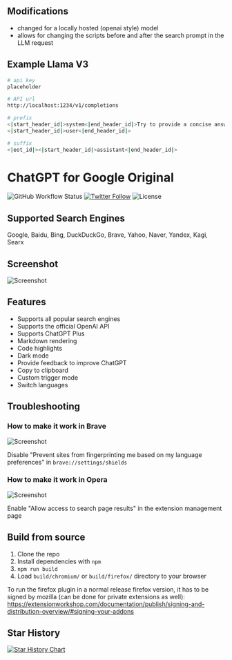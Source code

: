 
## Modifications
- changed for a locally hosted (openai style) model
- allows for changing the scripts before and after the search prompt in the LLM request

## Example Llama V3
``` sh
# api key
placeholder

# API url
http://localhost:1234/v1/completions

# prefix
<|start_header_id|>system<|end_header_id|>Try to provide a concise answer to the users search query<|eot_id|>
<|start_header_id|>user<|end_header_id|>

# suffix
<|eot_id|><|start_header_id|>assistant<|end_header_id|>
```


# ChatGPT for Google Original

![GitHub Workflow Status](https://img.shields.io/github/actions/workflow/status/wong2/chatgpt-google-extension/pre-release-build.yml)
[![Twitter Follow](https://img.shields.io/twitter/follow/chatgpt4google?style=social)](https://twitter.com/chatgpt4google)
![License](https://img.shields.io/github/license/wong2/chatgpt-google-extension)

## Supported Search Engines

Google, Baidu, Bing, DuckDuckGo, Brave, Yahoo, Naver, Yandex, Kagi, Searx

## Screenshot

![Screenshot](screenshots/extension.png?raw=true)

## Features

- Supports all popular search engines
- Supports the official OpenAI API
- Supports ChatGPT Plus
- Markdown rendering
- Code highlights
- Dark mode
- Provide feedback to improve ChatGPT
- Copy to clipboard
- Custom trigger mode
- Switch languages

## Troubleshooting

### How to make it work in Brave

![Screenshot](screenshots/brave.png?raw=true)

Disable "Prevent sites from fingerprinting me based on my language preferences" in `brave://settings/shields`

### How to make it work in Opera

![Screenshot](screenshots/opera.png?raw=true)

Enable "Allow access to search page results" in the extension management page

## Build from source

1. Clone the repo
2. Install dependencies with `npm`
3. `npm run build`
4. Load `build/chromium/` or `build/firefox/` directory to your browser

To run the firefox plugin in a normal release firefox version, it has to be signed by mozilla (can be done for private extensions as well): 
https://extensionworkshop.com/documentation/publish/signing-and-distribution-overview/#signing-your-addons
## Star History

[![Star History Chart](https://api.star-history.com/svg?repos=wong2/chatgpt-google-extension&type=Date)](https://star-history.com/#wong2/chatgpt-google-extension&Date)

